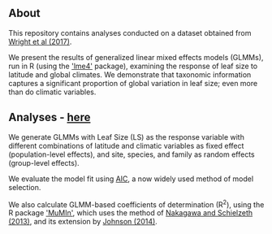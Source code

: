## About
This repository contains analyses conducted on a dataset obtained from [Wright et al (2017)](http://science.sciencemag.org/content/357/6354/917).


We present the results of generalized linear mixed effects models (GLMMs), run in R (using the ['lme4'](https://cran.r-project.org/web/packages/lme4/index.html) package),  examining the response of leaf size to latitude and global climates. 
We demonstrate that taxonomic information captures a significant proportion of global variation in leaf size; even more than  do climatic variables.


## Analyses - [here](Main-Analysis.md)
We generate GLMMs with Leaf Size (LS) as the response variable with different combinations of latitude and climatic variables as fixed effect (population-level effects), and site, species, and family as random effects (group-level effects).

We evaluate the model fit using [AIC](https://en.wikipedia.org/wiki/Akaike_information_criterion), a now widely used method of model selection.

We also calculate GLMM-based coefficients of determination (R<sup>2</sup>), using the R package ['MuMIn'](https://cran.r-project.org/web/packages/MuMIn/MuMIn.pdf), which uses the method of [Nakagawa and Schielzeth (2013)](http://onlinelibrary.wiley.com/doi/10.1111/j.2041-210x.2012.00261.x/full), and its extension by [Johnson (2014)](http://onlinelibrary.wiley.com/doi/10.1111/2041-210X.12225/full). 
